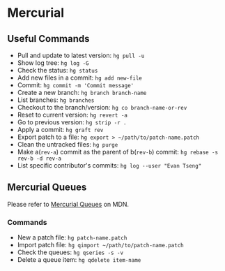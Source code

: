 # Mercurial

## Useful Commands
* Pull and update to latest version: `hg pull -u`
* Show log tree: `hg log -G`
* Check the status: `hg status`
* Add new files in a commit: `hg add new-file`
* Commit: `hg commit -m 'Commit message'`
* Create a new branch: `hg branch branch-name`
* List branches: `hg branches`
* Checkout to the branch/version: `hg co branch-name-or-rev`
* Reset to current version: `hg revert -a`
* Go to previous version: `hg strip -r .`
* Apply a commit: `hg graft rev`
* Export patch to a file: `hg export > ~/path/to/patch-name.patch`
* Clean the untracked files: `hg purge`
* Make a(`rev-a`) commit as the parent of b(`rev-b`) commit: `hg rebase -s rev-b -d rev-a`
* List specific contributor's commits: `hg log --user "Evan Tseng"`

## Mercurial Queues

Please refer to [Mercurial Queues][mdn-mercurial-queues] on MDN.

### Commands
* New a patch file: `hg patch-name.patch`
* Import patch file: `hg qimport ~/path/to/patch-name.patch`
* Check the queues: `hg qseries -s -v`
* Delete a queue item: `hg qdelete item-name`

[mdn-mercurial-queues]: https://developer.mozilla.org/en-US/docs/Mozilla/Mercurial/Queues
